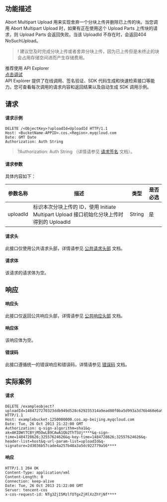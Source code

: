 ## 功能描述
Abort Multipart Upload 用来实现舍弃一个分块上传并删除已上传的块。当您调用 Abort Multipart Upload 时，如果有正在使用这个 Upload Parts 上传块的请求，则 Upload Parts 会返回失败。当该 UploadId 不存在时，会返回404 NoSuchUpload。

>! 建议您及时完成分块上传或者舍弃分块上传，因为已上传但是未终止的块会占用存储空间进而产生存储费用。
>

<div class="rno-api-explorer">
    <div class="rno-api-explorer-inner">
        <div class="rno-api-explorer-hd">
            <div class="rno-api-explorer-title">
                推荐使用 API Explorer
            </div>
            <a href="https://console.cloud.tencent.com/api/explorer?Product=cos&Version=2018-11-26&Action=AbortMultipartUpload&SignVersion=" class="rno-api-explorer-btn" hotrep="doc.api.explorerbtn" target="_blank"><i class="rno-icon-explorer"></i>点击调试</a>
        </div>
        <div class="rno-api-explorer-body">
            <div class="rno-api-explorer-cont">
                API Explorer 提供了在线调用、签名验证、SDK 代码生成和快速检索接口等能力。您可查看每次调用的请求内容和返回结果以及自动生成 SDK 调用示例。
            </div>
        </div>
    </div>
</div>

## 请求

#### 请求示例
```shell
DELETE /<ObjectKey>?uploadId=UploadId HTTP/1.1
Host: <BucketName-APPID>.cos.<Region>.myqcloud.com
Date: GMT Date
Authorization: Auth String
```

>?Authorization: Auth String （详情请参见 [请求签名](https://cloud.tencent.com/document/product/436/7778) 文档）。

#### 请求参数

具体内容如下：

|参数名称|描述|类型|是否必选|
|---|---|---|---|
|uploadId|   标识本次分块上传的 ID，使用 Initiate Multipart Upload 接口初始化分块上传时得到的 UploadId |String|是|

#### 请求头
此接口仅使用公共请求头部，详情请参见 [公共请求头部](https://cloud.tencent.com/document/product/436/7728) 文档。


#### 请求体
该请求的请求体为空。

## 响应

#### 响应头
此接口仅返回公共响应头部，详情请参见 [公共响应头部](https://cloud.tencent.com/document/product/436/7729) 文档。


#### 响应体
该响应体为空。

#### 错误码

此接口遵循统一的错误响应和错误码，详情请参见 [错误码](https://cloud.tencent.com/document/product/436/7730) 文档。

## 实际案例

#### 请求
```shell
DELETE /exampleobject?uploadId=1484727270323ddb949d528c629235314a9ead80f0ba5d993a3d76b460e6a9cceb9633b08e HTTP/1.1
Host: examplebucket-1250000000.cos.ap-beijing.myqcloud.com
Date: Tue, 26 Oct 2013 21:22:00 GMT
Authorization: q-sign-algorithm=sha1&q-ak=AKIDWtTCBYjM5OwLB9CAwA1Qb2ThTSUj****&q-sign-time=1484728626;32557624626&q-key-time=1484728626;32557624626&q-header-list=host&q-url-param-list=uploadId&q-signature=2d3036b57cade4a257b48a3a5dc922779a56****
```

#### 响应
```shell
HTTP/1.1 204 OK
Content-Type: application/xml
Content-Length: 0
Connection: keep-alive
Date: Tue, 26 Oct 2013 21:22:00 GMT
Server: tencent-cos
x-cos-request-id: NTg3ZjI5MzlfOTgxZjRlXzZhYjNf****
```

